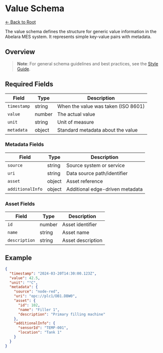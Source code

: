 # Value Schema

[← Back to Root](../../README.md)

The value schema defines the structure for generic value information in the Abelara MES system. It represents simple key-value pairs with metadata.

## Overview

> **Note**: For general schema guidelines and best practices, see the [Style Guide](../../style-guide.md).

## Required Fields

| Field       | Type   | Description                                |
|-------------|--------|--------------------------------------------|
| `timestamp` | string | When the value was taken (ISO 8601)        |
| `value`     | number | The actual value                           |
| `unit`      | string | Unit of measure                            |
| `metadata`  | object | Standard metadata about the value          |

### Metadata Fields

| Field            | Type   | Description                                |
|------------------|--------|--------------------------------------------|
| `source`         | string | Source system or service                   |
| `uri`            | string | Data source path/identifier                |
| `asset`          | object | Asset reference                            |
| `additionalInfo` | object | Additional edge-driven metadata            |

### Asset Fields

| Field         | Type   | Description                                |
|---------------|--------|--------------------------------------------|
| `id`          | number | Asset identifier                           |
| `name`        | string | Asset name                                 |
| `description` | string | Asset description                          |

## Example

```json
{
  "timestamp": "2024-03-20T14:30:00.123Z",
  "value": 42.5,
  "unit": "°C",
  "metadata": {
    "source": "node-red",
    "uri": "opc://plc1/DB1.DBW0",
    "asset": {
      "id": 102,
      "name": "Filler 1",
      "description": "Primary filling machine"
    },
    "additionalInfo": {
      "sensorId": "TEMP-001",
      "location": "Tank 1"
    }
  }
}
```
